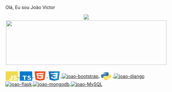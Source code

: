 Olá, Eu sou  João Victor

<div align="center">
  <a href="https://github.com/joaovictordemiranda">
  <img height="140em" src="https://github-readme-stats.vercel.app/api?username=joaovictor&show_icons=true&theme=dracula&include_all_commits=true&count_private=true" />
  <img height="140em" width="500" src="https://github-readme-stats.vercel.app/api/top-langs/?username=joaovictor&layout=compact&langs_count=7&theme=dracula" />
</div>
  </div>
<div style="display: inline_block"><br>
  <img align="center" alt="joao-Js" height="30" width="40" src="https://raw.githubusercontent.com/devicons/devicon/master/icons/javascript/javascript-plain.svg">
  <img align="center" alt="joao-Ts" height="30" width="40" src="https://raw.githubusercontent.com/devicons/devicon/master/icons/typescript/typescript-plain.svg">
  <img align="center" alt="joao-HTML" height="30" width="40" src="https://raw.githubusercontent.com/devicons/devicon/master/icons/html5/html5-original.svg">
  <img align="center" alt="joao-CSS" height="30" width="40" src="https://raw.githubusercontent.com/devicons/devicon/master/icons/css3/css3-original.svg">
  <img align="center" alt="joao-bootstrap" height="50" width="50" src="https://cdn.jsdelivr.net/gh/devicons/devicon/icons/bootstrap/bootstrap-plain-wordmark.svg" />
  <img align="center" alt="joao-Python" height="30" width="40" src="https://raw.githubusercontent.com/devicons/devicon/master/icons/python/python-original.svg">
  <img align="center" alt="joao-django" height="45" widht="40" src="https://cdn.jsdelivr.net/gh/devicons/devicon/icons/django/django-original.svg" />
  <img align="center" alt="joao-flask" height="45" widht="40" src="https://cdn.jsdelivr.net/gh/devicons/devicon/icons/flask/flask-original-wordmark.svg" />
  <img align="center" alt="joao-mongodb" height="50" width="40" src="https://cdn.jsdelivr.net/gh/devicons/devicon/icons/mongodb/mongodb-plain-wordmark.svg" />
  <img align="center" alt="joao-MySQL" height="50" width="50" src="https://cdn.jsdelivr.net/gh/devicons/devicon/icons/mysql/mysql-original-wordmark.svg" />
</div>

